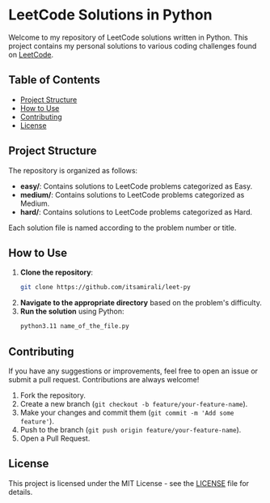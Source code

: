 # LeetCode Solutions in Python

Welcome to my repository of LeetCode solutions written in Python. This project contains my personal solutions to various coding challenges found on [LeetCode](https://leetcode.com/).

## Table of Contents

- [Project Structure](#project-structure)
- [How to Use](#how-to-use)
- [Contributing](#contributing)
- [License](#license)

## Project Structure

The repository is organized as follows:

- **easy/**: Contains solutions to LeetCode problems categorized as Easy.
- **medium/**: Contains solutions to LeetCode problems categorized as Medium.
- **hard/**: Contains solutions to LeetCode problems categorized as Hard.

Each solution file is named according to the problem number or title.

## How to Use

1. **Clone the repository**:
   ```bash
   git clone https://github.com/itsamirali/leet-py
   ```
2. **Navigate to the appropriate directory** based on the problem's difficulty.
3. **Run the solution** using Python:
   ```bash
   python3.11 name_of_the_file.py
   ```

## Contributing

If you have any suggestions or improvements, feel free to open an issue or submit a pull request. Contributions are always welcome!

1. Fork the repository.
2. Create a new branch (`git checkout -b feature/your-feature-name`).
3. Make your changes and commit them (`git commit -m 'Add some feature'`).
4. Push to the branch (`git push origin feature/your-feature-name`).
5. Open a Pull Request.

## License

This project is licensed under the MIT License - see the [LICENSE](LICENSE) file for details.
